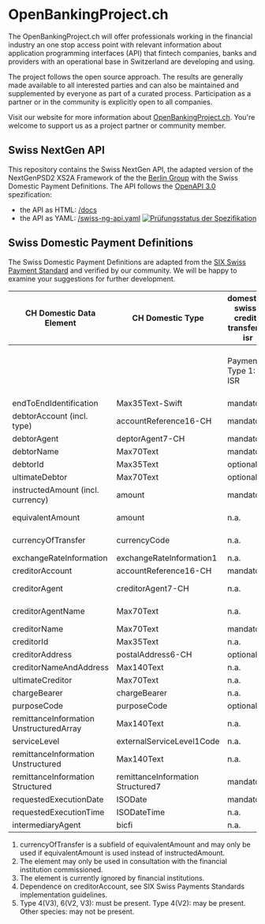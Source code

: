# OpenBankingProject.ch

The OpenBankingProject.ch will offer professionals working in the financial industry an one stop access point with relevant information about application programming interfaces (API) that fintech companies, banks and providers with an operational base in Switzerland are developing and using.

The project follows the open source approach. The results are generally made available to all interested parties and can also be maintained and supplemented by everyone as part of a curated process. Participation as a partner or in the community is explicitly open to all companies.

Visit our website for more information about [OpenBankingProject.ch](https://www.openbankingproject.ch). You're welcome to support us as a project partner or community member.


## Swiss NextGen API

This repository contains the Swiss NextGen API, the adapted version of the NextGenPSD2 XS2A Framework of the the [Berlin Group](https://www.berlin-group.org/) with the Swiss Domestic Payment Definitions. The API
follows the [OpenAPI 3.0](https://github.com/OAI/OpenAPI-Specification/blob/master/versions/3.0.2.md)
spezification:
* the API as HTML: [/docs](https://openbankingproject-ch.github.io/obp-apis)
* the API as YAML: [/swiss-ng-api.yaml](https://github.com/openbankingproject-ch/obp-apis/raw/master/swiss-ng-api.yaml)
[![Prüfungsstatus der Spezifikation](https://travis-ci.com/openbankingproject-ch/obp-apis.svg?branch=master "Prüfungsstatus der Spezifikation")](https://travis-ci.com/openbankingproject-ch/obp-apis)

## Swiss Domestic Payment Definitions

The Swiss Domestic Payment Definitions are adapted from the [SIX Swiss Payment Standard](https://www.six-group.com/interbank-clearing/en/home/standardization/iso-payments/customer-bank/implementation-guidelines.html) and verified by our community. We will be happy to examine your suggestions for further development.

| CH Domestic Data Element               | CH Domestic Type                 | domestic-swiss-credit-transfers-isr | domestic-swiss-credit-transfers                 | domestic-swiss-foreign-credit-transfers | sepa-credit-transfers        | cross-border-credit-transfers | 
|----------------------------------------|----------------------------------|-------------------------------------|-------------------------------------------------|-----------------------------------------|------------------------------|-------------------------------| 
|                                        |                                  | Payment Type 1: ISR                 | Payment Type 2: IBAN/postal account and IID/BIC | Payment Type 4: Foreign currency        | Payment Type 5: Foreign SEPA | Payment Type 6: Foreign       | 
| endToEndIdentification                 | Max35Text-Swift                  | mandatory                           | mandatory                                       | mandatory                               | mandatory                    | mandatory                     | 
| debtorAccount (incl. type)             | accountReference16-CH            | mandatory                           | mandatory                                       | mandatory                               | mandatory                    | mandatory                     | 
| debtorAgent                            | deptorAgent7-CH                  | mandatory                           | mandatory                                       | mandatory                               | mandatory                    | optional                      | 
| debtorName                             | Max70Text                        | mandatory                           | mandatory                                       | mandatory                               | mandatory                    | mandatory                     | 
| debtorId                               | Max35Text                        | optional 3)                         | optional 3)                                     | optional 3)                             | optional 3)                  | optional 3)                   | 
| ultimateDebtor                         | Max70Text                        | optional                            | optional                                        | optional                                | optional                     | optional                      | 
| instructedAmount (incl. currency)       | amount                           | mandatory                           | dependent 1)                                    | dependent 1)                            | dependent 1)                 | dependent 1)                  | 
| equivalentAmount                       | amount                           | n.a.                                | dependent 1)                                    | dependent 1)                            | dependent 1)                 | dependent 1)                  | 
| currencyOfTransfer                     | currencyCode                     | n.a.                                | dependent 1)                                    | dependent 1)                            | dependent 1)                 | dependent 1)                  | 
| exchangeRateInformation                | exchangeRateInformation1         | n.a.                                | optional 2)                                     | optional 2)                             | optional 2)                  | optional 2)                   | 
| creditorAccount                        | accountReference16-CH            | mandatory                           | mandatory                                       | mandatory                               | mandatory                    | mandatory                     | 
| creditorAgent                          | creditorAgent7-CH                | n.a.                                | dependent 4)                                    | mandatory                               | dependent 4)                 | dependent 4)                  | 
| creditorAgentName                      | Max70Text                        | n.a.                                | n.a.                                            | dependent 5)                            | n.a.                         | dependent 5)                  | 
| creditorName                           | Max70Text                        | mandatory                           | mandatory                                       | mandatory                               | mandatory                    | mandatory                     | 
| creditorId                             | Max35Text                        | n.a.                                | optional                                        | optional                                | optional                     | optional                      | 
| creditorAddress                        | postalAddress6-CH                | optional                            | optional                                        | optional                                | optional                     | optional                      | 
| creditorNameAndAddress                 | Max140Text                       | n.a.                                | dependent                                       | dependent                               | dependent                    | dependent                     | 
| ultimateCreditor                       | Max70Text                        | n.a.                                | optional                                        | optional                                | optional                     | optional                      | 
| chargeBearer                           | chargeBearer                     | n.a.                                | optional                                        | optional                                | mandatory                    | optional                      | 
| purposeCode                            | purposeCode                      | optional                            | optional                                        | optional                                | optional                     | optional                      | 
| remittanceInformation UnstructuredArray | Max140Text                       | n.a.                                | n.a.                                            | n.a.                                    | n.a.                         | n.a.                          | 
| serviceLevel                           | externalServiceLevel1Code        | n.a.                                | optional                                        | optional                                | mandatory                    | optional                      | 
| remittanceInformation Unstructured      | Max140Text                       | n.a.                                | optional                                        | optional                                | optional                     | optional                      | 
| remittanceInformation Structured        | remittanceInformation Structured7 | mandatory                           | optional                                        | optional                                | optional                     | optional                      | 
| requestedExecutionDate                 | ISODate                          | mandatory                           | mandatory                                       | mandatory                               | mandatory                    | mandatory                     | 
| requestedExecutionTime                 | ISODateTime                      | n.a.                                | n.a.                                            | n.a.                                    | n.a.                         | n.a.                          | 
| intermediaryAgent                      | bicfi                            | n.a.                                | n.a.                                            | optional 2)                             | n.a.                         | optional 2)                   | 

 
1) currencyOfTransfer is a subfield of equivalentAmount and may only be used if equivalentAmount is used instead of instructedAmount.
2) The element may only be used in consultation with the financial institution commissioned.
3) The element is currently ignored by financial institutions.
4) Dependence on creditorAccount, see SIX Swiss Payments Standards implementation guidelines.
5) Type 4(V3), 6(V2, V3): must be present. Type 4(V2): may be present. Other species: may not be present.
